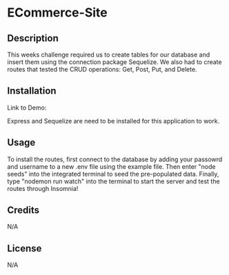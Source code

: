 # ECommerce-Site

## Description

This weeks challenge required us to create tables for our database and insert them using the connection package Sequelize. We also had to create routes that tested the CRUD operations: Get, Post, Put, and Delete. 

## Installation
Link to Demo:

Express and Sequelize are need to be installed for this application to work.
## Usage

To install the routes, first connect to the database by adding your passowrd and username to a new .env file using the example file. Then enter "node seeds" into the integrated terminal to seed the pre-populated data. Finally, type "nodemon run watch" into the terminal to start the server and test the routes through Insomnia!

## Credits

N/A

## License

N/A
